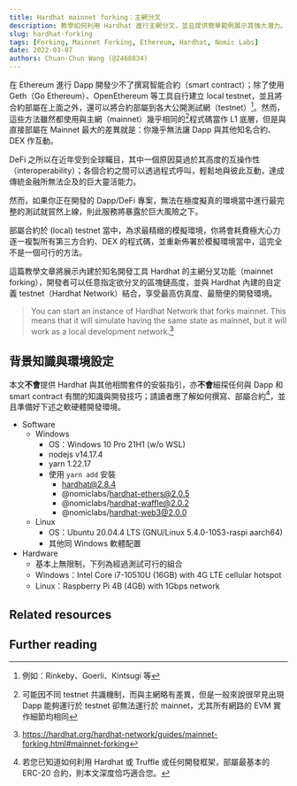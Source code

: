 ```yaml
---
title: Hardhat mainnet forking：主網分叉
description: 教學如何利用 Hardhat 進行主網分叉，並且提供簡單範例展示其強大潛力。
slug: hardhat-forking
tags: [Forking, Mainnet Forking, Ethereum, Hardhat, Nomic Labs]
date: 2022-03-07
authors: Chuan-Chun Wang (@2468834)
---
```


在 Ethereum 進行 Dapp 開發少不了撰寫智能合約（smart contract）；除了使用 Geth（Go Ethereum）、OpenEthereum 等工具自行建立 local testnet，並且將合約部屬在上面之外，還可以將合約部屬到各大公開測試網（testnet）[^1]。然而，這些方法雖然都使用與主網（mainnet）幾乎相同的[^2]程式碼當作 L1 底層，但是與直接部屬在 Mainnet 最大的差異就是：你幾乎無法讓 Dapp 與其他知名合約、DEX 作互動。

DeFi 之所以在近年受到全球矚目，其中一個原因莫過於其高度的互操作性（interoperability）；各個合約之間可以透過程式呼叫，輕鬆地與彼此互動，達成傳統金融所無法企及的巨大靈活能力。

然而，如果你正在開發的 Dapp/DeFi 專案，無法在極度擬真的環境當中進行最完整的測試就貿然上線，則此服務將暴露於巨大風險之下。

部屬合約於 (local) testnet 當中，為求最精緻的模擬環境，你將會耗費極大心力逐一複製所有第三方合約、DEX 的程式碼，並重新佈署於模擬環境當中，這完全不是一個可行的方法。

這篇教學文章將展示內建於知名開發工具 Hardhat 的主網分叉功能（mainnet forking），開發者可以任意指定欲分叉的區塊鏈高度，並與 Hardhat 內建的自定義 testnet（Hardhat Network）結合，享受最高仿真度、最簡便的開發環境。

> You can start an instance of Hardhat Network that forks mainnet. This means that it will simulate having the same state as mainnet, but it will work as a local development network.[^3]

[^1]: 例如：Rinkeby、Goerli、Kintsugi 等
[^2]: 可能因不同 testnet 共識機制，而與主網略有差異，但是一般來說很罕見出現 Dapp 能夠運行於 testnet 卻無法運行於 mainnet，尤其所有網路的 EVM 實作細節均相同
[^3]: https://hardhat.org/hardhat-network/guides/mainnet-forking.html#mainnet-forking


背景知識與環境設定
---
本文**不會**提供 Hardhat 與其他相關套件的安裝指引，亦**不會**細探任何與 Dapp 和 smart contract 有關的知識與開發技巧；請讀者應了解如何撰寫、部屬合約[^4]，並且準備好下述之軟硬體開發環境。

- Software
  - Windows
    - OS：Windows 10 Pro 21H1 (w/o WSL)
    - nodejs v14.17.4
    - yarn 1.22.17
    - 使用 `yarn add` 安裝
      - hardhat@2.8.4
      - @nomiclabs/hardhat-ethers@2.0.5
      - @nomiclabs/hardhat-waffle@2.0.2
      - @nomiclabs/hardhat-web3@2.0.0
  - Linux
    - OS：Ubuntu 20.04.4 LTS (GNU/Linux 5.4.0-1053-raspi aarch64)
    - 其他同 Windows 軟體配置
- Hardware
  - 基本上無限制，下列為經過測試可行的組合
  - Windows：Intel Core i7-10510U (16GB) with 4G LTE cellular hotspot
  - Linux：Raspberry Pi 4B (4GB) with 1Gbps network

[^4]: 若您已知道如何利用 Hardhat 或 Truffle 或任何開發框架，部屬最基本的 ERC-20 合約，則本文深度恰巧適合您。





Related resources
---


Further reading
---
